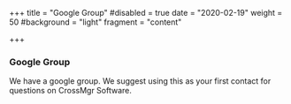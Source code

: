 +++
title = "Google Group"
#disabled = true
date = "2020-02-19"
weight = 50
#background = "light"
fragment = "content"

+++

### Google Group

We have a google group. We suggest using this as your first contact for questions on CrossMgr Software.
